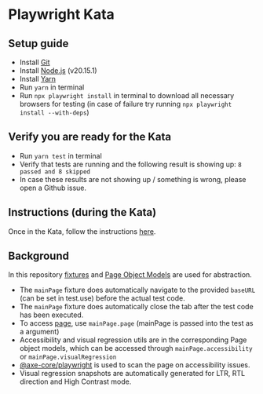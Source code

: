 # Playwright Kata

## Setup guide

- Install [Git](https://git-scm.com/downloads)
- Install [Node.js](https://nodejs.org/en/download/) (v20.15.1)
- Install [Yarn](https://yarnpkg.com/getting-started/install)
- Run `yarn` in terminal
- Run `npx playwright install` in terminal to download all necessary browsers for testing
(in case of failure try running `npx playwright install --with-deps`)

## Verify you are ready for the Kata

- Run `yarn test` in terminal
- Verify that tests are running and the following result is showing up: `8 passed and 8 skipped`
- In case these results are not showing up / something is wrong, please open a Github issue.

## Instructions (during the Kata)

Once in the Kata, follow the instructions [here](https://github.com/cscheffauer/playwright-kata/blob/main/INSTRUCTIONS.md).

## Background

In this repository [fixtures](https://playwright.dev/docs/test-fixtures) and [Page Object Models](https://playwright.dev/docs/pom) are used for abstraction.

- The `mainPage` fixture does automatically navigate to the provided `baseURL` (can be set in test.use) before the actual test code.
- The `mainPage` fixture does automatically close the tab after the test code has been executed.
- To access [page](https://playwright.dev/docs/api/class-page), use `mainPage.page` (mainPage is passed into the test as a argument)
- Accessibility and visual regression utils are in the corresponding Page object models, which can be accessed through `mainPage.accessibility` or `mainPage.visualRegression`
- [@axe-core/playwright](https://playwright.dev/docs/accessibility-testing) is used to scan the page on accessibility issues.
- Visual regression snapshots are automatically generated for LTR, RTL direction and High Contrast mode.
